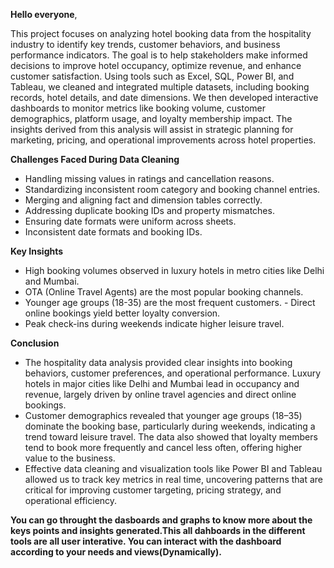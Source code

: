 **Hello everyone**,

This project focuses on analyzing hotel booking data from the hospitality industry to identify key trends, customer behaviors, and business performance indicators. The goal is to help stakeholders make informed decisions to improve hotel occupancy, optimize revenue, and enhance customer satisfaction.
Using tools such as Excel, SQL, Power BI, and Tableau, we cleaned and integrated multiple datasets, including booking records, hotel details, and date dimensions. We then developed interactive dashboards to monitor metrics like booking volume, customer demographics, platform usage, and loyalty membership impact.
The insights derived from this analysis will assist in strategic planning for marketing, pricing, and operational improvements across hotel properties.

**Challenges Faced During Data Cleaning**
- Handling missing values in ratings and cancellation reasons.
- Standardizing inconsistent room category and booking channel entries.
- Merging and aligning fact and dimension tables correctly.
- Addressing duplicate booking IDs and property mismatches.
- Ensuring date formats were uniform across sheets.
- Inconsistent date formats and booking IDs.

**Key Insights**
- High booking volumes observed in luxury hotels in metro cities like Delhi and Mumbai.
- OTA (Online Travel Agents) are the most popular booking channels.
- Younger age groups (18-35) are the most frequent customers. - Direct online bookings yield better loyalty conversion. 
- Peak check-ins during weekends indicate higher leisure travel.

**Conclusion**
- The hospitality data analysis provided clear insights into booking behaviors, customer preferences, and operational performance. Luxury hotels in major cities like Delhi and Mumbai lead in occupancy and revenue, largely driven by online travel agencies and direct online bookings.
- Customer demographics revealed that younger age groups (18–35) dominate the booking base, particularly during weekends, indicating a trend toward leisure travel. The data also showed that loyalty members tend to book more frequently and cancel less often, offering higher value to the business.
- Effective data cleaning and visualization tools like Power BI and Tableau allowed us to track key metrics in real time, uncovering patterns that are critical for improving customer targeting, pricing strategy, and operational efficiency.

**You can go throught the dasboards and graphs to know  more about the keys points and insights generated.This all dahboards in the different tools are all user interative. You can interact with the dashboard according to your needs and views(Dynamically).**
